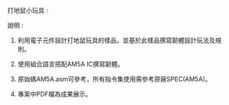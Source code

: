 打地鼠小玩具 : 

說明 : 

1. 利用電子元件設計打地鼠玩具的樣品，並基於此樣品撰寫韌體設計玩法及規則。
   
2. 使用組合語言搭配AM5A IC撰寫韌體。

3. 原始碼AM5A.asm可參考，所有指令集使用需參考原廠SPEC(AM5A)。

4. 專案中PDF檔為成果展示。
